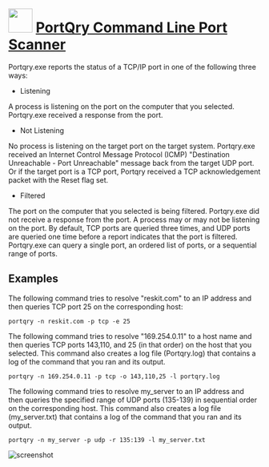 ﻿# <img src="https://cdn.jsdelivr.net/gh/chtof/chocolatey-packages/manual/portqry/portqry.png" width="48" height="48"/> [PortQry Command Line Port Scanner](https://chocolatey.org/packages/portqry)

Portqry.exe reports the status of a TCP/IP port in one of the following three ways:
- Listening

A process is listening on the port on the computer that you selected. Portqry.exe received a response from the port.

- Not Listening

No process is listening on the target port on the target system. Portqry.exe received an Internet Control Message Protocol (ICMP) "Destination Unreachable - Port Unreachable" message back from the target UDP port. Or if the target port is a TCP port, Portqry received a TCP acknowledgement packet with the Reset flag set.

- Filtered

The port on the computer that you selected is being filtered. Portqry.exe did not receive a response from the port. A process may or may not be listening on the port. By default, TCP ports are queried three times, and UDP ports are queried one time before a report indicates that the port is filtered.
Portqry.exe can query a single port, an ordered list of ports, or a sequential range of ports.

## Examples
The following command tries to resolve "reskit.com" to an IP address and then queries TCP port 25 on the corresponding host:

`portqry -n reskit.com -p tcp -e 25`


The following command tries to resolve "169.254.0.11" to a host name and then queries TCP ports 143,110, and 25 (in that order) on the host that you selected. This command also creates a log file (Portqry.log) that contains a log of the command that you ran and its output.

`portqry -n 169.254.0.11 -p tcp -o 143,110,25 -l portqry.log`


The following command tries to resolve
my_server to an IP address and then queries the specified range of UDP ports (135-139) in sequential order on the corresponding host. This command also creates a log file (my_server.txt) that contains a log of the command that you ran and its output.

`portqry -n my_server -p udp -r 135:139 -l my_server.txt`

![screenshot](https://cdn.jsdelivr.net/gh/chtof/chocolatey-packages/manual/portqry/screenshot.png)